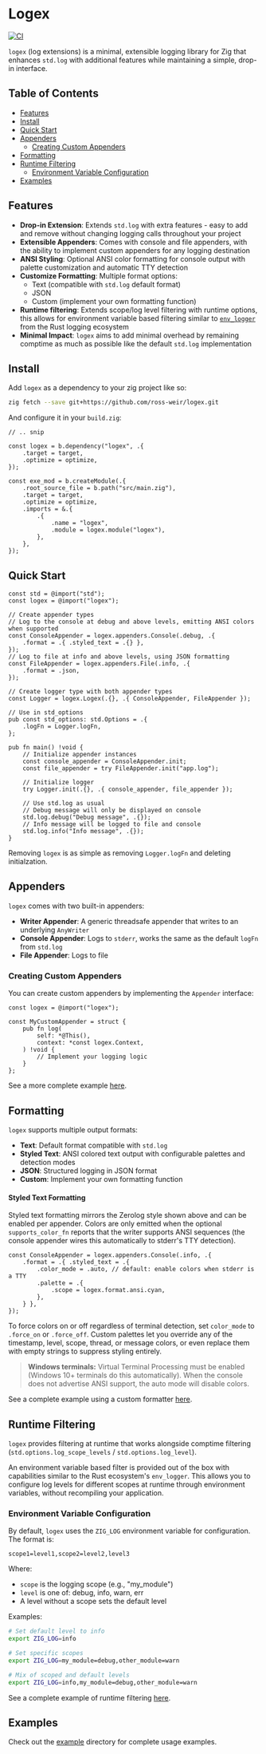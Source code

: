 # Logex

[![CI](https://github.com/ross-weir/logex/actions/workflows/ci.yaml/badge.svg)](https://github.com/ross-weir/logex/actions/workflows/ci.yaml)

`logex` (log extensions) is a minimal, extensible logging library for Zig that enhances `std.log` with additional features while maintaining a simple, drop-in interface.

## Table of Contents

- [Features](#features)
- [Install](#install)
- [Quick Start](#quick-start)
- [Appenders](#appenders)
  - [Creating Custom Appenders](#creating-custom-appenders)
- [Formatting](#formatting)
- [Runtime Filtering](#runtime-filtering)
  - [Environment Variable Configuration](#environment-variable-configuration)
- [Examples](#examples)

## Features

- **Drop-in Extension**: Extends `std.log` with extra features - easy to add and remove without changing logging calls throughout your project
- **Extensible Appenders**: Comes with console and file appenders, with the ability to implement custom appenders for any logging destination
- **ANSI Styling**: Optional ANSI color formatting for console output with palette customization and automatic TTY detection
- **Customize Formatting**: Multiple format options:
  - Text (compatible with `std.log` default format)
  - JSON
  - Custom (implement your own formatting function)
- **Runtime filtering**: Extends scope/log level filtering with runtime options, this allows for environment variable based filtering similar to [`env_logger`](https://github.com/rust-cli/env_logger) from the Rust logging ecosystem
- **Minimal Impact**: `logex` aims to add minimal overhead by remaining comptime as much as possible like the default `std.log` implementation

## Install

Add `logex` as a dependency to your zig project like so:

```bash
zig fetch --save git+https://github.com/ross-weir/logex.git
```

And configure it in your `build.zig`:

```zig
// .. snip

const logex = b.dependency("logex", .{
    .target = target,
    .optimize = optimize,
});

const exe_mod = b.createModule(.{
    .root_source_file = b.path("src/main.zig"),
    .target = target,
    .optimize = optimize,
    .imports = &.{
        .{
            .name = "logex",
            .module = logex.module("logex"),
        },
    },
});
```

## Quick Start

```zig
const std = @import("std");
const logex = @import("logex");

// Create appender types
// Log to the console at debug and above levels, emitting ANSI colors when supported
const ConsoleAppender = logex.appenders.Console(.debug, .{
    .format = .{ .styled_text = .{} },
});
// Log to file at info and above levels, using JSON formatting
const FileAppender = logex.appenders.File(.info, .{
    .format = .json,
});

// Create logger type with both appender types
const Logger = logex.Logex(.{}, .{ ConsoleAppender, FileAppender });

// Use in std_options
pub const std_options: std.Options = .{
    .logFn = Logger.logFn,
};

pub fn main() !void {
    // Initialize appender instances
    const console_appender = ConsoleAppender.init;
    const file_appender = try FileAppender.init("app.log");

    // Initialize logger
    try Logger.init(.{}, .{ console_appender, file_appender });

    // Use std.log as usual
    // Debug message will only be displayed on console
    std.log.debug("Debug message", .{});
    // Info message will be logged to file and console
    std.log.info("Info message", .{});
}
```

Removing `logex` is as simple as removing `Logger.logFn` and deleting initialzation.

## Appenders

`logex` comes with two built-in appenders:

- **Writer Appender**: A generic threadsafe appender that writes to an underlying `AnyWriter`
- **Console Appender**: Logs to `stderr`, works the same as the default `logFn` from `std.log`
- **File Appender**: Logs to file

### Creating Custom Appenders

You can create custom appenders by implementing the `Appender` interface:

```zig
const logex = @import("logex");

const MyCustomAppender = struct {
    pub fn log(
        self: *@This(),
        context: *const logex.Context,
    ) !void {
        // Implement your logging logic
    }
};
```

See a more complete example [here](example/src/custom_appender.zig).

## Formatting

`logex` supports multiple output formats:

- **Text**: Default format compatible with `std.log`
- **Styled Text**: ANSI colored text output with configurable palettes and detection modes
- **JSON**: Structured logging in JSON format
- **Custom**: Implement your own formatting function

#### Styled Text Formatting

Styled text formatting mirrors the Zerolog style shown above and can be enabled per appender. Colors are only emitted when the optional `supports_color_fn` reports that the writer supports ANSI sequences (the console appender wires this automatically to stderr's TTY detection).

```zig
const ConsoleAppender = logex.appenders.Console(.info, .{
    .format = .{ .styled_text = .{
        .color_mode = .auto, // default: enable colors when stderr is a TTY
        .palette = .{
            .scope = logex.format.ansi.cyan,
        },
    } },
});
```

To force colors on or off regardless of terminal detection, set `color_mode` to `.force_on` or `.force_off`. Custom palettes let you override any of the timestamp, level, scope, thread, or message colors, or even replace them with empty strings to suppress styling entirely.

> **Windows terminals:** Virtual Terminal Processing must be enabled (Windows 10+ terminals do this automatically). When the console does not advertise ANSI support, the auto mode will disable colors.

See a complete example using a custom formatter [here](example/src/custom_format.zig).

## Runtime Filtering

`logex` provides filtering at runtime that works alongside comptime filtering (`std.options.log_scope_levels` / `std.options.log_level`).

An environment variable based filter is provided out of the box with capabilities similar to the Rust ecosystem's `env_logger`. This allows you to configure log levels for different scopes at runtime through environment variables, without recompiling your application.

### Environment Variable Configuration

By default, `logex` uses the `ZIG_LOG` environment variable for configuration. The format is:

```
scope1=level1,scope2=level2,level3
```

Where:

- `scope` is the logging scope (e.g., "my_module")
- `level` is one of: debug, info, warn, err
- A level without a scope sets the default level

Examples:

```bash
# Set default level to info
export ZIG_LOG=info

# Set specific scopes
export ZIG_LOG=my_module=debug,other_module=warn

# Mix of scoped and default levels
export ZIG_LOG=info,my_module=debug,other_module=warn
```

See a complete example of runtime filtering [here](example/src/filter.zig).

## Examples

Check out the [example](example/) directory for complete usage examples.
